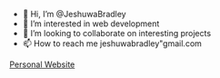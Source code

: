 - 👋 Hi, I’m @JeshuwaBradley
- 👀 I’m interested in web development
- 💞️ I’m looking to collaborate on interesting projects
- 📫 How to reach me jeshuwabradley"gmail.com

<a href='https://portfolio-bradley.herokuapp.com/'>Personal Website</a>

<!---
JeshuwaBradley/JeshuwaBradley is a ✨ special ✨ repository because its `README.md` (this file) appears on your GitHub profile.
You can click the Preview link to take a look at your changes.
--->
